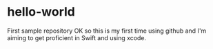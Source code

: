 # hello-world
First sample repository
OK so this is my first time using github and I'm aiming to get proficient in Swift and using xcode.
